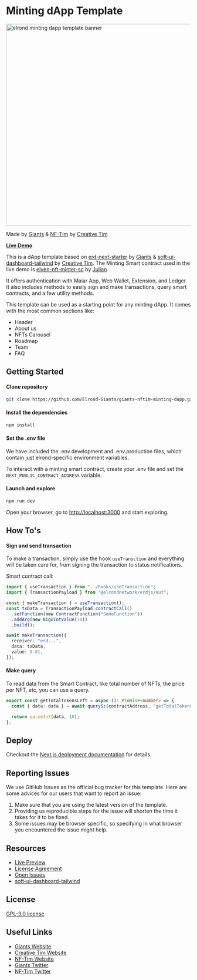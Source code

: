 # Minting dApp Template

<img src=https://giants.fra1.cdn.digitaloceanspaces.com/minting-dapp-template.jpeg  width="550px" alt="elrond minting dapp template banner"/>

Made by [Giants](https://elrondgiants.com) & [NF-Tim](https://nf-tim.creative-tim.com/) by [Creative Tim](https://www.creative-tim.com/)

**[Live Demo](https://mint-demo.elrondgiants.com/)**

This is a dApp template based on [erd-next-starter](https://github.com/Elrond-Giants/erd-next-starter) by [Giants](https://elrondgiants.com) & [soft-ui-dashboard-tailwind](https://github.com/creativetimofficial/soft-ui-dashboard-tailwind) by [Creative Tim](https://www.creative-tim.com/).
The Minting Smart contract used in the live demo is [elven-nft-minter-sc](https://github.com/ElvenTools/elven-nft-minter-sc) by [Julian](https://twitter.com/JulianCwirko).

It offers authentication with Maiar App, Web Wallet, Extension, and Ledger. It also includes methods to easily sign and
make
transactions, query smart contracts, and a few utility methods.

This template can be used as a starting point for any minting dApp. It comes with the most common sections like:

- Header
- About us
- NFTs Carousel
- Roadmap
- Team
- FAQ

## Getting Started

#### Clone repository

```bash
git clone https://github.com/Elrond-Giants/giants-nftim-minting-dapp.git
```

#### Install the dependencies

```bash
npm install
```

#### Set the .env file

We have included the .env.development and .env.production files, which contain just elrond-specific environment
variables.

To interact with a minting smart contract, create your .env file and set the `NEXT_PUBLIC_CONTRACT_ADDRESS`
variable.

#### Launch and explore

```bash
npm run dev
```

Open your browser, go to [http://localhost:3000](http://localhost:3000) and start exploring.

## How To's

#### Sign and send transaction

To make a transaction, simply use the hook `useTransction` and everything will be taken care for, from signing the
transaction to
status notifications.

Smart contract call:

```typescript
import { useTransaction } from "../hooks/useTransaction";
import { TransactionPayload } from "@elrondnetwork/erdjs/out";

const { makeTransaction } = useTransaction();
const txData = TransactionPayload.contractCall()
  .setFunction(new ContractFunction("SomeFunction"))
  .addArg(new BigUIntValue(10))
  .build();

await makeTransaction({
  receiver: "erd...",
  data: txData,
  value: 0.01,
});
```

#### Make query

To read data from the Smart Contract, like total number of NFTs, the price per NFT, etc, you can use a query.

```typescript
export const getTotalTokensLeft = async (): Promise<number> => {
  const { data: data } = await querySc(contractAddress, "getTotalTokensLeft", { outputType: "int" });

  return parseInt(data, 10);
};
```

## Deploy

Checkout the [Next.js deployment documentation](https://nextjs.org/docs/deployment) for details.

## Reporting Issues

We use GitHub Issues as the official bug tracker for this template. Here are some advices for our users that want to report an issue:

1. Make sure that you are using the latest version of the template.
2. Providing us reproducible steps for the issue will shorten the time it takes for it to be fixed.
3. Some issues may be browser specific, so specifying in what browser you encountered the issue might help.

## Resources

- [Live Preview](https://mint-demo.elrondgiants.com/)
- [License Agreement](https://github.com/Elrond-Giants/giants-nftim-minting-dapp/blob/main/LICENSE)
- [Open Issues](https://github.com/Elrond-Giants/giants-nftim-minting-dapp/issues)
- [soft-ui-dashboard-tailwind](https://github.com/creativetimofficial/soft-ui-dashboard-tailwind)

## License

[GPL-3.0 license](https://github.com/Elrond-Giants/giants-nftim-minting-dapp/blob/main/LICENSE)

## Useful Links

- [Giants Website](https://elrondgiants.com/)
- [Creative Tim Website](https://www.creative-tim.com/)
- [NF-Tim Website](https://nf-tim.creative-tim.com/)
- [Giants Twitter](https://twitter.com/ElrondGiants)
- [NF-Tim Twitter](https://twitter.com/NFTimofficial)
